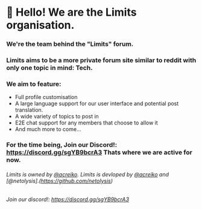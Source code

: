 # 👋 Hello! We are the Limits organisation.
### We're the team behind the "Limits" forum.
### Limits aims to be a more private forum site similar to reddit with only one topic in mind: Tech.
### We aim to feature:
 - Full profile customisation
 - A large language support for our user interface and potential post translation.
 - A wide variety of topics to post in
 - E2E chat support for any members that choose to allow it
 - And much more to come...
### For the time being, Join our Discord!: https://discord.gg/sgYB9bcrA3 Thats where we are active for now.


###### Limits is owned by [@acreiko](https://github.com/acreiko). Limits is devloped by [@acreiko](https://github.com/acreiko) and [@netolysis].(https://github.com/netolysis)
###### Join our discord!: https://discord.gg/sgYB9bcrA3
